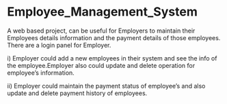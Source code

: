 # Employee_Management_System

A web based project, can be useful for Employers to maintain their Employees details information and the payment details of those employees. There are a login panel for Employer.

i) Employer could add a new employees in their system and see the info of the employee.Employer also could update and delete operation for employee’s information. 

ii) Employer could maintain the payment status of employee’s and also update and delete payment history of employees.
